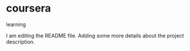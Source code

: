 # coursera
learning

I am editing the README file. Adding some more details about the project description.

